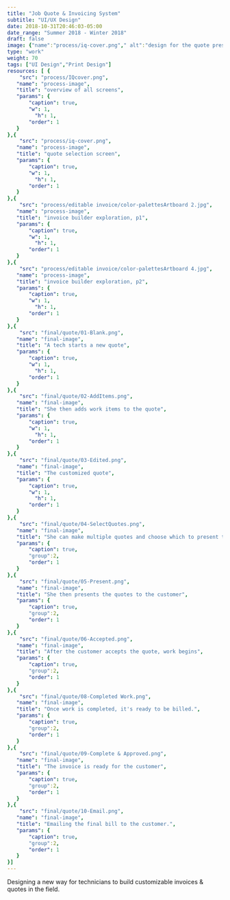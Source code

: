 ```yaml
---
title: "Job Quote & Invoicing System"
subtitle: "UI/UX Design"
date: 2018-10-31T20:46:03-05:00
date_range: "Summer 2018 - Winter 2018"
draft: false
image: {"name":"process/iq-cover.png"," alt":"design for the quote presentation process"}
type: "work"
weight: 70
tags: ["UI Design","Print Design"]
resources: [ {
    "src": "process/IQcover.png",
   "name": "process-image",
   "title": "overview of all screens",
   "params": {
       "caption": true,
       "w": 1,
         "h": 1,
       "order": 1
   }
},{
    "src": "process/iq-cover.png",
   "name": "process-image",
   "title": "quote selection screen",
   "params": {
       "caption": true,
       "w": 1,
         "h": 1,
       "order": 1
   }
},{
    "src": "process/editable invoice/color-palettesArtboard 2.jpg",
   "name": "process-image",
   "title": "invoice builder exploration, p1",
   "params": {
       "caption": true,
       "w": 1,
         "h": 1,
       "order": 1
   }
},{
    "src": "process/editable invoice/color-palettesArtboard 4.jpg",
   "name": "process-image",
   "title": "invoice builder exploration, p2",
   "params": {
       "caption": true,
       "w": 1,
         "h": 1,
       "order": 1
   }
},{
    "src": "final/quote/01-Blank.png",
   "name": "final-image",
   "title": "A tech starts a new quote",
   "params": {
       "caption": true,
       "w": 1,
         "h": 1,
       "order": 1
   }
},{
    "src": "final/quote/02-AddItems.png",
   "name": "final-image",
   "title": "She then adds work items to the quote",
   "params": {
       "caption": true,
       "w": 1,
         "h": 1,
       "order": 1
   }
},{
    "src": "final/quote/03-Edited.png",
   "name": "final-image",
   "title": "The customized quote",
   "params": {
       "caption": true,
       "w": 1,
         "h": 1,
       "order": 1
   }
},{
    "src": "final/quote/04-SelectQuotes.png",
   "name": "final-image",
   "title": "She can make multiple quotes and choose which to present to the customer",
   "params": {
       "caption": true,
       "group":2,
       "order": 1
   }
},{
    "src": "final/quote/05-Present.png",
   "name": "final-image",
   "title": "She then presents the quotes to the customer",
   "params": {
       "caption": true,
       "group":2,
       "order": 1
   }
},{
    "src": "final/quote/06-Accepted.png",
   "name": "final-image",
   "title": "After the customer accepts the quote, work begins",
   "params": {
       "caption": true,
       "group":2,
       "order": 1
   }
},{
    "src": "final/quote/08-Completed Work.png",
   "name": "final-image",
   "title": "Once work is completed, it's ready to be billed.",
   "params": {
       "caption": true,
       "group":2,
       "order": 1
   }
},{
    "src": "final/quote/09-Complete & Approved.png",
   "name": "final-image",
   "title": "The invoice is ready for the customer",
   "params": {
       "caption": true,
       "group":2,
       "order": 1
   }
},{
    "src": "final/quote/10-Email.png",
   "name": "final-image",
   "title": "Emailing the final bill to the customer.",
   "params": {
       "caption": true,
       "group":2,
       "order": 1
   }
}]
---
```

Designing a new way for technicians to build customizable invoices & quotes in the field.
